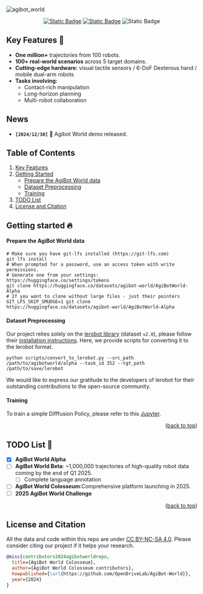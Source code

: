 
![agibot_world](https://github.com/user-attachments/assets/df64b543-db82-41ee-adda-799970e8a198)



<div id="top" align="center">

[![Static Badge](https://img.shields.io/badge/Download-grey?style=plastic&logo=huggingface&logoColor=yellow)](https://huggingface.co/agibot-world) [![Static Badge](https://img.shields.io/badge/Project%20Page-blue?style=plastic)](https://agibot-world.com) ![Static Badge](https://img.shields.io/badge/License-MIT-blue?style=plastic)

</div>

## Key Features 🔑 <a name="keyfeatures"></a>
- **One million+** trajectories from 100 robots.
- **100+ real-world scenarios** across 5 target domains.
- **Cutting-edge hardware:** visual tactile sensors / 6-DoF Dexterous hand / mobile dual-arm robots
- **Tasks involving:**
    - Contact-rich manipulation
    - Long-horizon planning
    - Multi-robot collaboration


## News <a name="news"></a>

- **`[2024/12/30]`** 🤖 Agibot World demo released.

## Table of Contents
1. [Key Features](#keyfeatures)
2. [Getting Started](#gettingstarted)  
   - [Prepare the AgiBot World data](#preaparedata)
   - [Dataset Preprocessing](#datasetpreprocessing)
   - [Training](#training)
3. [TODO List](#todolist)
4. [License and Citation](#liscenseandcitation)

## Getting started 🔥 <a name="gettingstarted"></a>

#### Prepare the AgiBot World data <a name="preaparedata"></a>

```
# Make sure you have git-lfs installed (https://git-lfs.com)
git lfs install
# When prompted for a password, use an access token with write permissions.
# Generate one from your settings: https://huggingface.co/settings/tokens
git clone https://huggingface.co/datasets/agibot-world/AgiBotWorld-Alpha
# If you want to clone without large files - just their pointers
GIT_LFS_SKIP_SMUDGE=1 git clone https://huggingface.co/datasets/agibot-world/AgiBotWorld-Alpha
```

#### Dataset Preprocessing <a name="datasetpreprocessing"></a>

Our project relies solely on the [lerobot library](https://github.com/huggingface/lerobot) (dataset `v2.0`), please follow their [installation instructions](https://github.com/huggingface/lerobot?tab=readme-ov-file#installation).
Here, we provide scripts for converting it to the lerobot format.
```
python scripts/convert_to_lerobot.py --src_path /path/to/agibotworld/alpha --task_id 352 --tgt_path /path/to/save/lerobot
```
We would like to express our gratitude to the developers of lerobot for their outstanding contributions to the open-source community.

#### Training <a name="training"></a>

To train a simple Difffusion Policy, please refer to this [Jupyter](https://github.com/OpenDriveLab/AgiBot-World/blob/main/AgibotWorld.ipynb).

<p align="right">(<a href="#top">back to top</a>)</p>

## TODO List 📅 <a name="todolist"></a>

- [x] **AgiBot World Alpha**
- [ ] **AgiBot World Beta**: ~1,000,000 trajectories of high-quality robot data coming by the end of Q1 2025.
  - [ ] Complete language annotation 
- [ ] **AgiBot World Colosseum**:Comprehensive platform launching in 2025.
- [ ] **2025 AgiBot World Challenge**

<p align="right">(<a href="#top">back to top</a>)</p>


## License and Citation   <a name="liscenseandcitation"></a>
All the data and code within this repo are under [CC BY-NC-SA 4.0](https://creativecommons.org/licenses/by-nc-sa/4.0/). Please consider citing our project if it helps your research.

```BibTeX
@misc{contributors2024agibotworldrepo,
  title={AgiBot World Colosseum},
  author={AgiBot World Colosseum contributors},
  howpublished={\url{https://github.com/OpenDriveLab/AgiBot-World}},
  year={2024}
}
```
